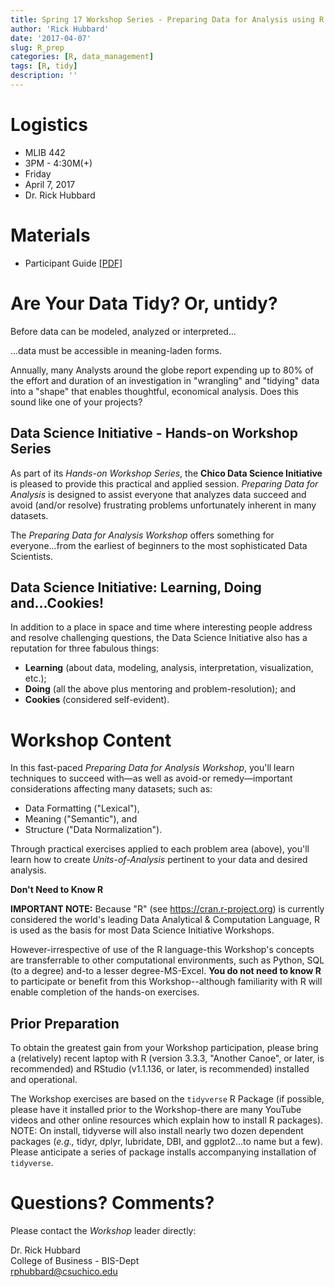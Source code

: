 ```yaml
---
title: Spring 17 Workshop Series - Preparing Data for Analysis using R
author: 'Rick Hubbard'
date: '2017-04-07'
slug: R_prep
categories: [R, data_management]
tags: [R, tidy]
description: ''
---
```




# Logistics

* MLIB 442
* 3PM - 4:30M(+)
* Friday
* April 7, 2017
* Dr. Rick Hubbard

# Materials
* Participant Guide [[PDF]](/materials/2017-04-7_Tidy-Data-Workshop-Participant-Guide.pdf)
 
# Are Your Data Tidy? Or, untidy?
 
Before data can be modeled, analyzed or interpreted...

...data must be accessible in meaning-laden forms.
 
Annually, many Analysts around the globe report expending up to 80% of the effort and duration of an investigation in "wrangling" and "tidying" data into a "shape" that enables thoughtful, economical analysis. Does this sound like one of your projects?
 
## Data Science Initiative - Hands-on Workshop Series
 
As part of its _Hands-on Workshop Series_, the **Chico Data Science Initiative** is pleased to provide this practical and applied session. _Preparing Data for Analysis_ is designed to assist everyone that analyzes data succeed and avoid (and/or resolve) frustrating problems unfortunately inherent in many datasets.
 
The _Preparing Data for Analysis Workshop_ offers something for everyone...from the earliest of beginners to the most sophisticated Data Scientists. 
 
## Data Science Initiative: Learning, Doing and...Cookies!
 
In addition to a place in space and time where interesting people address and resolve challenging questions, the Data Science Initiative also has a reputation for three fabulous things:

* **Learning** (about data, modeling, analysis, interpretation, visualization, etc.);
* **Doing** (all the above plus mentoring and problem-resolution); and
* **Cookies** (considered self-evident).

# Workshop Content
 
In this fast-paced _Preparing Data for Analysis Workshop_, you'll learn techniques to succeed with&mdash;as well as avoid-or remedy&mdash;important considerations affecting many datasets; such as:

* Data Formatting ("Lexical"),
* Meaning ("Semantic"), and
* Structure ("Data Normalization").

Through practical exercises applied to each problem area (above), you'll learn how to create _Units-of-Analysis_ pertinent to your data and desired analysis.
 
**Don't Need to Know R**
 
**IMPORTANT NOTE:** Because "R" (see https://cran.r-project.org) is currently considered the world's leading Data Analytical & Computation Language, R is used as the basis for most Data Science Initiative Workshops. 
 
However-irrespective of use of the R language-this Workshop's concepts are transferrable to other computational environments, such as Python, SQL (to a degree) and-to a lesser degree-MS-Excel. **You do not need to know R** to participate or benefit from this Workshop--although familiarity with R will enable completion of the hands-on exercises.
 
## Prior Preparation
 
To obtain the greatest gain from your Workshop participation, please bring a (relatively) recent laptop with R (version 3.3.3, "Another Canoe", or later, is recommended) and RStudio (v1.1.136, or later, is recommended) installed and operational. 
 
The Workshop exercises are based on the `tidyverse` R Package (if possible, please have it installed prior to the Workshop-there are many YouTube videos and other online resources which explain how to install R packages). NOTE: On install, tidyverse will also install nearly two dozen dependent packages (_e.g.,_ tidyr, dplyr, lubridate, DBI, and ggplot2...to name but a few). Please anticipate a series of package installs accompanying installation of `tidyverse`.
 
# Questions? Comments?
 
Please contact the _Workshop_ leader directly:

Dr. Rick Hubbard  
College of Business - BIS-Dept  
rphubbard@csuchico.edu  


